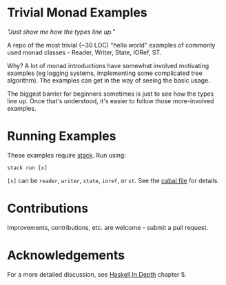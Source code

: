 # Trivial Monad Examples

*"Just show me how the types line up."*

A repo of the most trivial (~30 LOC) "hello world" examples of commonly used monad classes - Reader, Writer, State, IORef, ST.

Why? A lot of monad introductions have somewhat involved motivating examples (eg logging systems, implementing some complicated tree algorithm). The examples can get in the way of seeing the basic usage.

The biggest barrier for beginners sometimes is just to see how the types line up. Once that's understood, it's easier to follow those more-involved examples.

# Running Examples

These examples require [stack](https://docs.haskellstack.org/en/stable/README/). Run using:

`stack run [x]`

`[x]` can be `reader`, `writer`, `state`, `ioref`, or `st`. See the [cabal file](hello-monad.cabal) for details.

# Contributions

Improvements, contributions, etc. are welcome - submit a pull request.

# Acknowledgements

For a more detailed discussion, see [Haskell In Depth](https://www.manning.com/books/haskell-in-depth?gclid=CjwKCAjwzruGBhBAEiwAUqMR8NkSOFxQuna0gWDbKBEsxQ6y8jz2EpIz4ewaL8f0_VpMbP_o9N_SchoCjr0QAvD_BwE) chapter 5.
